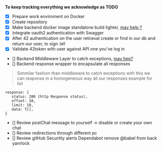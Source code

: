 **To keep tracking everything we acknowledge as TODO**
- [x] Prepare work enviroment on Docker
- [x] Create repository
- [x] Make backend docker image standalone build lighter, [may help ?](https://www.youtube.com/watch?v=JsgdvPMMdGA)
- [x] Integrate oauth2 authentication with Swagger
- [x] After 42 authentication on the user retrieval create or find in our db and return our user, to sign `JWT`
- [x] Validate 42token with user against API one you've log in
- [] Backend Middleware Layer to catch exceptions, [may hep?](https://medium.com/yavar/how-to-handle-prisma-client-errors-with-nestjs-ac81fb368c0f)
- [] Backend response wrapper to encapsulate all responses
> Simmilar fashion than middleware to catch exceptions with this we can response in a homogeneous way all our responses example for list
 ~~~
response: { 
    status: 200 (http Response status),
    offset: 10,
    limit: 10,
    data: T[],
}
~~~
- [] Review postChat message to yourself -> disable or create your own chat
- [] Review redirections through different pc
- [] Review gitHub Securitty alerts Dependabot remove @babel from back yanrlock